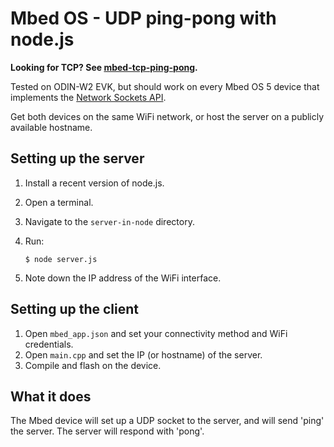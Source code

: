 # Mbed OS - UDP ping-pong with node.js

**Looking for TCP? See [mbed-tcp-ping-pong](https://github.com/janjongboom/mbed-tcp-ping-pong).**

Tested on ODIN-W2 EVK, but should work on every Mbed OS 5 device that implements the [Network Sockets API](https://os.mbed.com/docs/v5.6/reference/network-socket.html).

Get both devices on the same WiFi network, or host the server on a publicly available hostname.

## Setting up the server

1. Install a recent version of node.js.
1. Open a terminal.
1. Navigate to the `server-in-node` directory.
1. Run:

    ```
    $ node server.js
    ```

1. Note down the IP address of the WiFi interface.

## Setting up the client

1. Open `mbed_app.json` and set your connectivity method and WiFi credentials.
1. Open `main.cpp` and set the IP (or hostname) of the server.
1. Compile and flash on the device.

## What it does

The Mbed device will set up a UDP socket to the server, and will send 'ping' the server. The server will respond with 'pong'.
